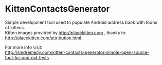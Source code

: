 KittenContactsGenerator
=======================

Simple development tool used to populate Android address book with toons of kittens.  
Kitten images provided by http://placekitten.com , thanks to: http://placekitten.com/attribution.html.


For more info visit:  
http://smdremedy.com/kitten-contacts-generator-simple-open-source-tool-for-android-tests
